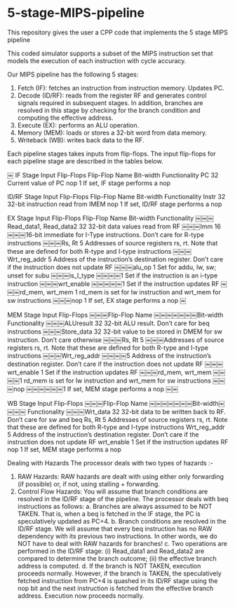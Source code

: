 # 5-stage-MIPS-pipeline
This repository gives the user a CPP code that implements the 5 stage MIPS pipeline

This coded simulator supports a subset of the MIPS instruction set that models the execution of each instruction with cycle accuracy.

Our MIPS pipeline has the following 5 stages:

1. Fetch (IF): fetches an instruction from instruction memory. Updates PC.
2. Decode (ID/RF): reads from the register RF and generates control signals required in
subsequent stages. In addition, branches are resolved in this stage by checking for the
branch condition and computing the effective address.
3. Execute (EX): performs an ALU operation.
4. Memory (MEM): loads or stores a 32-bit word from data memory.
5. Writeback (WB): writes back data to the RF.


Each pipeline stages takes inputs from flip-flops. The input flip-flops for each pipeline stage are described in the tables below.

￼
IF Stage Input Flip-Flops
Flip-Flop Name                             Bit-width                          Functionality
PC                                            32                              Current value of PC
nop                                            1                              If set, IF stage performs a nop

ID/RF Stage Input Flip-Flops
Flip-Flop Name                             Bit-width                          Functionality
Instr                                         32                              32-bit instruction read from IMEM
nop                                            1                              If set, ID/RF stage performs a nop

EX Stage Input Flip-Flops
Flip-Flop Name                             Bit-width                          Functionality
￼￼￼Read_data1, Read_data2                        32                              32-bit data values read from RF
￼￼￼Imm                                           16                              ￼￼￼16-bit immediate for I-Type instructions. Don’t care for R-type instructions
￼￼￼Rs, Rt                                         5                              Addresses of source registers rs, rt. Note that these are defined for both R-type and I-type instructions
￼￼￼Wrt_reg_addr                                   5                              Address of the instruction’s destination register. Don’t care if the instruction does not update RF
￼￼￼alu_op                                         1                              Set for addu, lw, sw; unset for subu
￼￼￼is_I_type                                      ￼￼￼￼1                              Set if the instruction is an i-type instruction
￼￼￼wrt_enable                                     ￼￼￼￼￼1                              Set if the instruction updates RF
￼￼￼rd_mem, wrt_mem                                1                              rd_mem is set for lw instruction and wrt_mem for sw instructions
￼￼￼nop                                            1                              If set, EX stage performs a nop
￼

MEM Stage Input Flip-Flops
￼￼￼Flip-Flop Name                            ￼￼￼￼￼￼￼Bit-width                           Functionality
￼￼￼ALUresult                                     32                              32-bit ALU result. Don’t care for beq instructions
￼￼￼Store_data                                    32                              32-bit value to be stored in DMEM for sw instruction. Don’t care otherwise
￼￼￼Rs, Rt                                         5                              ￼￼￼Addresses of source registers rs, rt. Note that these are defined for both R-type and I-type instructions
￼￼￼Wrt_reg_addr                                   ￼￼￼￼5                              Address of the instruction’s destination register. Don’t care if the instruction does not update RF
￼￼￼wrt_enable                                     1                              Set if the instruction updates RF
￼￼￼rd_mem, wrt_mem                                ￼￼￼￼1                              rd_mem is set for lw instruction and wrt_mem for sw instructions
￼￼￼nop                                            ￼￼￼￼￼￼1                              If set, MEM stage performs a nop
￼￼

WB Stage Input Flip-Flops
￼￼￼Flip-Flop Name                            ￼￼￼￼￼￼￼Bit-width￼￼￼￼                          Functionality
￼￼￼Wrt_data                                      32                             32-bit data to be written back to RF. Don’t care for sw and beq
Rs, Rt                                         5                             Addresses of source registers rs, rt. Note that these are defined for both R-type and I-type instructions
Wrt_reg_addr                                   5                             Address of the instruction’s destination register. Don’t care if the instruction does not update RF
wrt_enable                                     1                             Set if the instruction updates RF
nop                                            1                             If set, MEM stage performs a nop


Dealing with Hazards
The processor deals with two types of hazards :-
1. RAW Hazards: RAW hazards are dealt with using either only forwarding (if possible) or, if not, using stalling + forwarding. 
2. Control Flow Hazards: You will assume that branch conditions are resolved in the ID/RF stage of the pipeline. The processor deals with beq instructions as follows:
a. Branches are always assumed to be NOT TAKEN. That is, when a beq is fetched in the IF stage, the PC is speculatively updated as PC+4.
b. Branch conditions are resolved in the ID/RF stage. We will assume that every beq instruction has no RAW dependency with its previous two instructions. In other words, we do NOT have to deal with RAW hazards for branches!
c. Two operations are performed in the ID/RF stage: (i) Read_data1 and Read_data2 are compared to determine the branch outcome; (ii) the effective branch address is computed.
d. If the branch is NOT TAKEN, execution proceeds normally. However, if the branch is TAKEN, the speculatively fetched instruction from PC+4 is quashed in its ID/RF stage using the nop bit and the next instruction is fetched from the effective branch address. Execution now proceeds normally.
